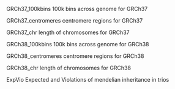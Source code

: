 GRCh37_100kbins    100k bins across genome for GRCh37

GRCh37_centromeres centromere regions for GRCh37

GRCh37_chr         length of chromosomes for GRCh37

GRCh38_100kbins    100k bins across genome for GRCh38

GRCh38_centromeres centromere regions for GRCh38

GRCh38_chr         length of chromosomes for GRCh38

ExpVio             Expected and Violations of mendelian inheritance in trios


